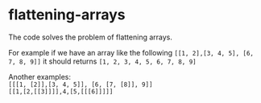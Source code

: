 # flattening-arrays


The code solves the problem of flattening arrays.
  
For example if we have an array like the following
`[[1, 2],[3, 4, 5], [6, 7, 8, 9]]` it should returns `[1, 2, 3, 4, 5, 6, 7, 8, 9]`

Another examples:  
`[[[1, [2]],[3, 4, 5]], [6, [7, [8]], 9]]`   
`[[1,[2,[[3]]]],4,[5,[[[6]]]]]`